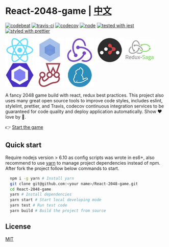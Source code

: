 # React-2048-game | [中文](https://github.com/devrsi0n/React-2048-game/blob/master/README_CN.md)

[![codebeat](https://codebeat.co/badges/9b33ea0e-5cf5-44b3-9a52-438667fb2673)](https://codebeat.co/projects/github-com-devrsi0n-React-2048-game-master)
[![travis-ci](https://travis-ci.org/devrsi0n/React-2048-game.svg?branch=master)](https://travis-ci.org/devrsi0n/React-2048-game)
[![codecov](https://codecov.io/gh/devrsi0n/React-2048-game/branch/master/graph/badge.svg)](https://codecov.io/gh/devrsi0n/React-2048-game)
[![node](https://img.shields.io/badge/node-%20%3E%3D%206.10-brightgreen.svg)](https://nodejs.org)
[![tested with jest](https://img.shields.io/badge/tested_with-jest-99424f.svg)](https://github.com/facebook/jest)
[![styled with prettier](https://img.shields.io/badge/styled_with-prettier-ff69b4.svg)](https://github.com/prettier/prettier)

[![React](/internals/img/react-padded-90.png)](https://facebook.github.io/react/)
[![Webpack](/internals/img/webpack-padded-90.png)](https://webpack.github.io/)
[![Redux](/internals/img/redux-padded-90.png)](http://redux.js.org/)
[![React Router](/internals/img/react-router-padded-90.png)](https://github.com/ReactTraining/react-router)
[![Redux saga](/internals/img/redux-saga-padded-90.png)](https://github.com/ReactTraining/react-router)
[![ESLint](/internals/img/eslint-padded-90.png)](http://eslint.org/)
[![Jest](/internals/img/jest-padded-90.png)](https://facebook.github.io/jest/)
[![Yarn](/internals/img/yarn-padded-90.png)](https://yarnpkg.com/)

A fancy 2048 game build with react, redux best practices. This project also uses many great open source tools to improve code styles, includes eslint, stylelint, prettier, and Travis, codecov continuous integration services to be guaranteed for code quality and deploy application automatically. Show ❤️ love by 🌟.

👉 [Start the game](https://re2048.herokuapp.com/)

## Quick start

Require nodejs version > 6.10 as config scripts was wrote in es6+, also recommend to use [yarn](https://yarnpkg.com) to manage project dependencies instead of npm. After fork the project follow below commands to start.

```bash
  npm i -g yarn # Install yarn
  git clone git@github.com:<your name>/React-2048-game.git
  cd React-2048-game
  yarn # Install dependencies
  yarn start # Start local developing mode
  yarn test # Run test code
  yarn build # Build the project from source
```

## License

[MIT](http://opensource.org/licenses/MIT)
